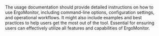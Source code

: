 The usage documentation should provide detailed instructions on how to use ErgoMonitor, including command-line options, configuration settings, and operational workflows. It might also include examples and best practices to help users get the most out of the tool. Essential for ensuring users can effectively utilize all features and capabilities of ErgoMonitor.